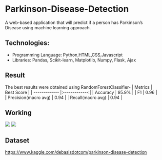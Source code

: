 # Parkinson-Disease-Detection
A web-based application that will predict if a person has Parkinson’s Disease using machine learning approach.
## Technologies:
- Programming Language: Python,HTML,CSS,Javascript
- Libraries: Pandas, Scikit-learn, Matplotlib, Numpy, Flask, Ajax
## Result
The best results were obtained using RandomForestClassifier-
| Metrics        | Best Score           |
| ------------- |:-------------:| 
| Accuracy      | 95.9% |
| F1     | 0.96     |   
| Precision(macro avg) | 0.94     |
| Recall(macro avg) | 0.94     |
## Working
![](working1.png)
![](working2.png)
## Dataset
https://www.kaggle.com/debasisdotcom/parkinson-disease-detection
